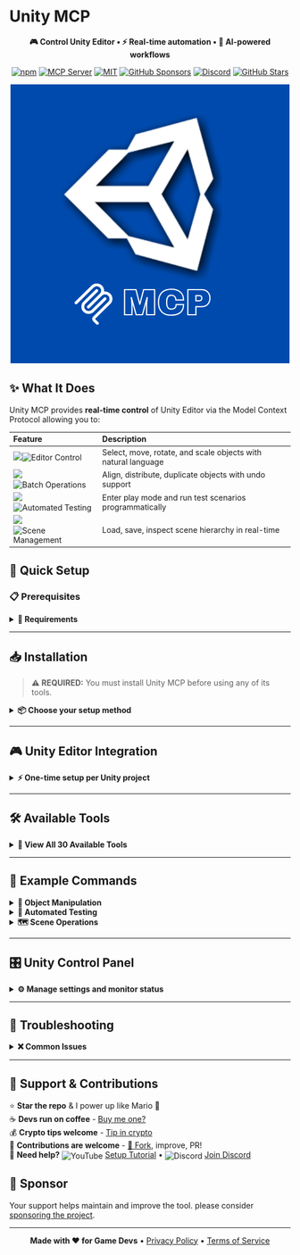 [//]: # (Constants)
[license-link]: ../../blob/main/LICENSE
[stars-link]: ../../stargazers
[issues-link]: ../../issues
[discord-link]: https://discord.gg/5skXfKRytR
[website-link]: https://spark-games.co.uk
[coffee-link]: https://buymeacoffee.com/spark88
[release-link]: ../../releases
[fork-link]: ../../fork
[privacy-link]: ./PRIVACY.md
[vid-link]: https://www.youtube.com/shorts/CCbY_ETwFss

# Unity MCP

<div align="center">

**🎮 Control Unity Editor • ⚡ Real-time automation • 🚀 AI-powered workflows**


[![npm](https://img.shields.io/npm/v/@spark-apps/UnityMCP?style=flat-square&logo=npm&logoColor=white&color=crimson)](https://www.npmjs.com/package/@spark-apps/UnityMCP)
[![MCP Server](https://badge.mcpx.dev?type=server&color=blue&labelColor=gray)](https://www.npmjs.com/settings/spark-apps/packages)
[![MIT](https://img.shields.io/badge/License-MIT-blueviolet?style=flat-square)][license-link]
[![GitHub Sponsors](https://img.shields.io/github/sponsors/muammar-yacoob?label=Sponsor&logo=github-sponsors&logoColor=white&color=hotpink)](https://github.com/sponsors/muammar-yacoob)
[![Discord](https://img.shields.io/badge/Discord-Join-blue?logo=discord&logoColor=white)][discord-link]
[![GitHub Stars](https://img.shields.io/github/stars/muammar-yacoob/UnityMCP?style=social)][stars-link]

<img src="res/MCP.png" alt="Unity MCP">

</div>

## ✨ What It Does

Unity MCP provides **real-time control** of Unity Editor via the Model Context Protocol allowing you to:

| <div align="left">Feature</div> | <div align="left">Description</div> |
|:---------|:-------------|
| ![](https://img.shields.io/badge/🎯%20-1a365d?style=for-the-badge)![Editor Control](https://img.shields.io/badge/Editor%20Control%20-007bff?style=for-the-badge) | Select, move, rotate, and scale objects with natural language |
| ![](https://img.shields.io/badge/📐%20-1a5e3a?style=for-the-badge)![Batch Operations](https://img.shields.io/badge/Batch%20Operations%20-28a745?style=for-the-badge) | Align, distribute, duplicate objects with undo support |
| ![](https://img.shields.io/badge/🧪%20-cc6600?style=for-the-badge)![Automated Testing](https://img.shields.io/badge/Automated%20Testing%20-ff9500?style=for-the-badge) | Enter play mode and run test scenarios programmatically |
| ![](https://img.shields.io/badge/🗺️%20-c41e3a?style=for-the-badge)![Scene Management](https://img.shields.io/badge/Scene%20Management%20-ff073a?style=for-the-badge) | Load, save, inspect scene hierarchy in real-time |



## 🚀 Quick Setup

### 📋 Prerequisites

<details>
<summary><strong>🔑 Requirements</strong></summary>

- **Node.js** >= 18.0.0 - [Download](https://nodejs.org/)
- **Unity** 2022.3 LTS or later - [Download](https://unity.com/)
- **Claude Desktop** or any MCP client - [Download](https://claude.ai/download)

</details>

---

## 📥 Installation

> **⚠️ REQUIRED:** You must install Unity MCP before using any of its tools.

<details>
<summary><strong>📦 Choose your setup method</strong></summary>

### Method 1: Automatic Setup (Recommended) ⚡

**One command does everything:**
```bash
claude mcp add @spark-apps/UnityMCP
```
✅ Installs the package
✅ Configures your MCP client automatically
✅ Ready to use immediately after restart

---

### Method 2: Manual Setup 🛠️

**If you prefer to configure manually or use a different MCP client:**

**Step 1: Install the package globally**
```bash
npm i -g @spark-apps/UnityMCP
```

**Step 2: Add to your MCP client configuration**

Edit your MCP client config file:
- <span style="background: #1e90ff; color: white; padding: 2px 6px; border-radius: 3px; font-size: 11px; font-weight: bold;">Windows</span> `%APPDATA%\\Claude\\claude_desktop_config.json`
- <span style="background: #c0c0c0; color: black; padding: 2px 6px; border-radius: 3px; font-size: 11px; font-weight: bold;">macOS</span> `~/Library/Application Support/Claude/claude_desktop_config.json`
- <span style="background: #ffd700; color: black; padding: 2px 6px; border-radius: 3px; font-size: 11px; font-weight: bold;">Linux</span> `~/.config/Claude/claude_desktop_config.json`

Add this configuration:
```json
{
  "mcpServers": {
    "UnityMCP": {"command": "npx", "args": ["-y", "@spark-apps/UnityMCP"]}
  }
}
```

**Step 3: Restart your MCP client**

</details>

---

## 🎮 Unity Editor Integration

<details>
<summary><strong>⚡ One-time setup per Unity project</strong></summary>

Tell Claude to set up the integration:
```
Setup Unity MCP in my project at /path/to/unity/project
```

This installs 8 editor scripts to `Assets/Editor/UnityMCP/` including:
- HTTP server with auto-start (port 8080)
- Control Panel UI with 🟢🟠🔴⚪ status monitoring
- ScriptableObject configuration for persistent settings
- Handlers for all 30 tools

**After installation:**
1. Restart Unity Editor
2. Open **Tools → Unity MCP → Control Panel**
3. Verify 🟢 **Connected** status

Done! Use the Control Panel to manage settings and monitor your connection.

</details>

---

## 🛠️ Available Tools

<details>
<summary><strong>🔧 View All 30 Available Tools</strong></summary>

### **🎯 Editor Control (7 tools)**
| <div align="left">Tool</div> | <div align="left">Description</div> |
|:------|:-------------|
| ![](https://img.shields.io/badge/⚙️%20-0EA5E9?style=for-the-badge)![Setup Unity MCP](https://img.shields.io/badge/Setup%20Unity%20MCP%20-0EA5E9?style=for-the-badge) | Install editor integration into Unity project |
| ![](https://img.shields.io/badge/🎯%20-0EA5E9?style=for-the-badge)![Select Objects](https://img.shields.io/badge/Select%20Objects%20-0EA5E9?style=for-the-badge) | Select by name, tag, or pattern with framing |
| ![](https://img.shields.io/badge/🔄%20-0EA5E9?style=for-the-badge)![Transform Objects](https://img.shields.io/badge/Transform%20Objects%20-0EA5E9?style=for-the-badge) | Move, rotate, scale objects |
| ![](https://img.shields.io/badge/📐%20-0EA5E9?style=for-the-badge)![Align Objects](https://img.shields.io/badge/Align%20Objects%20-0EA5E9?style=for-the-badge) | Align left/right/top/bottom/center |
| ![](https://img.shields.io/badge/📏%20-0EA5E9?style=for-the-badge)![Distribute Objects](https://img.shields.io/badge/Distribute%20Objects%20-0EA5E9?style=for-the-badge) | Distribute evenly along axis |
| ![](https://img.shields.io/badge/📦%20-0EA5E9?style=for-the-badge)![Duplicate Objects](https://img.shields.io/badge/Duplicate%20Objects%20-0EA5E9?style=for-the-badge) | Clone objects with undo support |
| ![](https://img.shields.io/badge/🔍%20-0EA5E9?style=for-the-badge)![Find Objects](https://img.shields.io/badge/Find%20Objects%20-0EA5E9?style=for-the-badge) | Find by component type or pattern |

### **🗺️ Scene Management (6 tools)**
| <div align="left">Tool</div> | <div align="left">Description</div> |
|:------|:-------------|
| ![](https://img.shields.io/badge/🎬%20-10B981?style=for-the-badge)![List Scenes](https://img.shields.io/badge/List%20Scenes%20-10B981?style=for-the-badge) | List all scenes in build settings |
| ![](https://img.shields.io/badge/📂%20-10B981?style=for-the-badge)![Load Scene](https://img.shields.io/badge/Load%20Scene%20-10B981?style=for-the-badge) | Load scene by name or index |
| ![](https://img.shields.io/badge/💾%20-10B981?style=for-the-badge)![Save Scene](https://img.shields.io/badge/Save%20Scene%20-10B981?style=for-the-badge) | Save current or all scenes |
| ![](https://img.shields.io/badge/🌳%20-10B981?style=for-the-badge)![Get Hierarchy](https://img.shields.io/badge/Get%20Hierarchy%20-10B981?style=for-the-badge) | Get complete scene hierarchy |
| ![](https://img.shields.io/badge/🔎%20-10B981?style=for-the-badge)![Find In Scene](https://img.shields.io/badge/Find%20In%20Scene%20-10B981?style=for-the-badge) | Find objects in current scene |
| ![](https://img.shields.io/badge/🧹%20-10B981?style=for-the-badge)![Cleanup Scene](https://img.shields.io/badge/Cleanup%20Scene%20-10B981?style=for-the-badge) | Remove missing scripts and empty objects |

### **🧪 Testing & Play Mode (5 tools)**
| <div align="left">Tool</div> | <div align="left">Description</div> |
|:------|:-------------|
| ![](https://img.shields.io/badge/▶️%20-8B5CF6?style=for-the-badge)![Enter Play Mode](https://img.shields.io/badge/Enter%20Play%20Mode%20-8B5CF6?style=for-the-badge) | Start play mode programmatically |
| ![](https://img.shields.io/badge/⏸️%20-8B5CF6?style=for-the-badge)![Exit Play Mode](https://img.shields.io/badge/Exit%20Play%20Mode%20-8B5CF6?style=for-the-badge) | Exit play mode programmatically |
| ![](https://img.shields.io/badge/🤖%20-8B5CF6?style=for-the-badge)![Run Test](https://img.shields.io/badge/Run%20Test%20-8B5CF6?style=for-the-badge) | Execute automated test scenarios |
| ![](https://img.shields.io/badge/📊%20-8B5CF6?style=for-the-badge)![Play Mode Status](https://img.shields.io/badge/Play%20Mode%20Status%20-8B5CF6?style=for-the-badge) | Get play mode status and logs |
| ![](https://img.shields.io/badge/⏱️%20-8B5CF6?style=for-the-badge)![Set Time Scale](https://img.shields.io/badge/Set%20Time%20Scale%20-8B5CF6?style=for-the-badge) | Slow motion or fast forward |

### **📦 Assets & Console (5 tools)**
| <div align="left">Tool</div> | <div align="left">Description</div> |
|:------|:-------------|
| ![](https://img.shields.io/badge/📋%20-F59E0B?style=for-the-badge)![Get Console Logs](https://img.shields.io/badge/Get%20Console%20Logs%20-F59E0B?style=for-the-badge) | Retrieve Unity console logs for debugging |
| ![](https://img.shields.io/badge/🧹%20-F59E0B?style=for-the-badge)![Clear Console](https://img.shields.io/badge/Clear%20Console%20-F59E0B?style=for-the-badge) | Clear all console logs |
| ![](https://img.shields.io/badge/🎁%20-F59E0B?style=for-the-badge)![Create Prefab](https://img.shields.io/badge/Create%20Prefab%20-F59E0B?style=for-the-badge) | Create prefab from selected GameObject |
| ![](https://img.shields.io/badge/📂%20-F59E0B?style=for-the-badge)![Get Assets](https://img.shields.io/badge/Get%20Assets%20-F59E0B?style=for-the-badge) | List project assets with filtering |
| ![](https://img.shields.io/badge/🔄%20-F59E0B?style=for-the-badge)![Refresh Assets](https://img.shields.io/badge/Refresh%20Assets%20-F59E0B?style=for-the-badge) | Refresh Unity asset database |

### **⚡ Advanced Tools (7 tools)**
| <div align="left">Tool</div> | <div align="left">Description</div> |
|:------|:-------------|
| ![](https://img.shields.io/badge/🎬%20-EC4899?style=for-the-badge)![Execute Menu Item](https://img.shields.io/badge/Execute%20Menu%20Item%20-EC4899?style=for-the-badge) | Execute any Unity Editor menu command |
| ![](https://img.shields.io/badge/📦%20-EC4899?style=for-the-badge)![Add Package](https://img.shields.io/badge/Add%20Package%20-EC4899?style=for-the-badge) | Install Unity packages via Package Manager |
| ![](https://img.shields.io/badge/🧪%20-EC4899?style=for-the-badge)![Run Unity Tests](https://img.shields.io/badge/Run%20Unity%20Tests%20-EC4899?style=for-the-badge) | Execute Test Runner tests (EditMode/PlayMode) |
| ![](https://img.shields.io/badge/📥%20-EC4899?style=for-the-badge)![Add Asset to Scene](https://img.shields.io/badge/Add%20Asset%20to%20Scene%20-EC4899?style=for-the-badge) | Add prefab or asset to current scene |
| ![](https://img.shields.io/badge/📝%20-EC4899?style=for-the-badge)![Script Operations](https://img.shields.io/badge/Script%20Operations%20-EC4899?style=for-the-badge) | Create, read, update, delete C# scripts |
| ![](https://img.shields.io/badge/✅%20-EC4899?style=for-the-badge)![Validate Script](https://img.shields.io/badge/Validate%20Script%20-EC4899?style=for-the-badge) | Validate C# script syntax |
| ![](https://img.shields.io/badge/❌%20-EC4899?style=for-the-badge)![Delete Objects](https://img.shields.io/badge/Delete%20Objects%20-EC4899?style=for-the-badge) | Delete objects with undo support |

</details>

---

## 💬 Example Commands

<details>
<summary><strong>🎯 Object Manipulation</strong></summary>

- *"Select all objects with tag 'Enemy' and align them horizontally"*
- *"Move the Player object to position (0, 5, 10)"*
- *"Distribute selected objects evenly along the x axis"*
- *"Find all objects with Camera component"*
- *"Duplicate selected object 5 times"*

</details>

<details>
<summary><strong>🧪 Automated Testing</strong></summary>

- *"Enter play mode and move Player to (10, 0, 0) for 5 seconds"*
- *"Set time scale to 0.5 for slow motion"*
- *"Run a test that destroys the Boss after 2 seconds"*
- *"Check play mode status and show test logs"*

</details>

<details>
<summary><strong>🗺️ Scene Operations</strong></summary>

- *"List all scenes in the project"*
- *"Load the MainMenu scene"*
- *"Show me the complete hierarchy of the current scene"*
- *"Find all objects with Rigidbody component"*
- *"Clean up scene by removing missing scripts"*

</details>

---

## 🎛️ Unity Control Panel

<details>
<summary><strong>⚙️ Manage settings and monitor status</strong></summary>

Once installed, access the Control Panel via **Tools → Unity MCP → Control Panel**.

**Features:**
- **🟢 Real-time Status Monitoring**
  - 🟢 **Connected** - Server running normally
  - 🟠 **Starting** - Server is initializing
  - 🔴 **Error** - Connection failed
  - ⚪ **Disconnected** - Server stopped

- **⚙️ Server Settings** (Collapsable)
  - Port configuration (default: 8080)
  - Auto-start on Unity load
  - Request timeout settings
  - Remote connections (⚠️ use with caution)

- **✨ Features** (Collapsable)
  - Console monitoring (max logs configurable)
  - Auto-refresh assets on changes
  - Verbose logging for debugging

- **⚡ Quick Actions** (Collapsable)
  - 📋 View Console Logs
  - 🔄 Refresh Assets
  - 💾 Save Scene
  - 🧹 Clear Console
  - 📁 Open Config
  - 📖 Documentation

- **🔧 Tools Overview** (Collapsable)
  - View all 30 available tools categorized by type
  - Quick reference without leaving Unity

- **⚡ Advanced Settings** (Collapsable)
  - Undo/Redo support
  - Auto-backup scenes
  - Reset to defaults

**Configuration is stored as a ScriptableObject:**
`Assets/Editor/UnityMCP/Resources/MCPConfig.asset`

All settings persist across Unity sessions!

</details>

---

## 🐛 Troubleshooting

<details>
<summary><strong>❌ Common Issues</strong></summary>

**MCP Server Not Showing:**
1. Verify Node.js is installed: `node --version`
2. Check config file path is correct
3. Ensure JSON syntax is valid
4. Restart MCP client completely

**Unity Editor Not Responding:**
1. Ensure Unity Editor is open
2. Check `Assets/Editor/UnityMCP/` scripts are installed
3. Verify Console for `[Unity MCP] Server started on port 8080`
4. Check no errors in Unity Console

**Port Already in Use:**
1. Default port is `8080`
2. Check what's using it: `lsof -i :8080` (Mac/Linux) or `netstat -ano | findstr :8080` (Windows)
3. Stop conflicting process or change port in Unity scripts

</details>

---

## 🌱 Support & Contributions

⭐ **Star the repo** & I power up like Mario 🍄  
☕ **Devs run on coffee** - [Buy me one?][coffee-link]  
💰 **Crypto tips welcome** - [Tip in crypto](https://tip.md/muammar-yacoob)  
🤝 **Contributions are welcome** - [🍴 Fork][fork-link], improve, PR!  
🎥 **Need help?** <img src="https://img.icons8.com/color/20/youtube-play.png" alt="YouTube" width="20" height="20" style="vertical-align: middle;"> [Setup Tutorial][vid-link] • <img src="https://img.icons8.com/color/20/discord--v2.png" alt="Discord" width="20" height="20" style="vertical-align: middle;"> [Join Discord][discord-link]

## 💖 Sponsor
Your support helps maintain and improve the tool. please consider [sponsoring the project][stars-link]. 


---

<div align="center">



**Made with ❤️ for Game Devs** • [Privacy Policy](PRIVACY.md) • [Terms of Service](TERMS.md)
